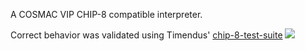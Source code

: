 A COSMAC VIP CHIP-8 compatible interpreter.

Correct behavior was validated using Timendus' [chip-8-test-suite](https://github.com/Timendus/chip8-test-suite)
![](https://cdn.zappy.app/5a499038e9d10ba7debc1075dde7bb64.png)

